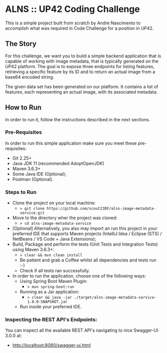 # ALNS :: UP42 Coding Challenge
This is a simple project built from scratch by Andre Nascimento to accomplish what was required in Code Challenge for a position in UP42.

## The Story
For this challenge, we want you to build a simple backend application that is capable of working with image metadata, that
is typically generated on the UP42 platform.
The goal is to expose three endpoints for listing features, retrieving a specific feature by its ID and to return an actual
image from a base64 encoded string.

The given data set has been generated on our platform. It contains a list of features, each representing an actual image,
with its associated metadata.

## How to Run
In order to run it, follow the instructions described in the next sections.

### Pre-Requisites
In order to run this simple application make sure you meet these pre-requisites:

- Git 2.25+
- Java JDK 11 (recommended AdoptOpenJDK)
- Maven 3.6.3+
- Some Java IDE (Optional);
- Postman (Optional).

### Steps to Run
- Clone the project on your local machine:
    - `> git clone https://github.com/scout23DF/alns-image-metadata-service.git`
- Move to the directory wher the project was cloned:
    - `> cd alns-image-metadata-service`
- [Optional] Alternatively, you also may import an run this project in your preferred IDE that supports Maven projects (IntelliJ Idea / Eclipse (STS) / NetBeans / VS Code + Java Extensions);
- Build, Package and perform the tests (Unit Tests and Integration Tests) using Maven 3.6.3+:
    - `> clear && mvn clean install`
    - Be patient and grab a Coffee whilst all dependencies and tests run :-)
    - Check if all tests ran successfully.
- In order to run the application, choose one of the following ways:
    - Using Spring Boot Maven Plugin:
        - `> mvn spring-boot:run`
    - Running as a Jar application:
        - `> clear && java -jar ./target/alns-image-metadata-service-1.0.0-SNAPSHOT.jar`
    - Run inside your preferred IDE.
    
### Inspecting the REST API's Endpoints:

You can inspect all the available REST API's navigating to nice Swagger-UI 3.0.0 at:

- [http://localhost:8080/swagger-ui.html](http://localhost:8080/swagger-ui.html)



